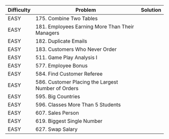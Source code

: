 | Difficulty | Problem | Solution
|---|---|---|
| EASY | 175. Combine Two Tables |  |
| EASY | 181. Employees Earning More Than Their Managers |  |
| EASY | 182. Duplicate Emails |  |
| EASY | 183. Customers Who Never Order |  |
| EASY | 511. Game Play Analysis I |  |
| EASY | 577. Employee Bonus |  |
| EASY | 584. Find Customer Referee |  |
| EASY | 586. Customer Placing the Largest Number of Orders |  |
| EASY | 595. Big Countries |  |
| EASY | 596. Classes More Than 5 Students |  |
| EASY | 607. Sales Person |  |
| EASY | 619. Biggest Single Number |  |
| EASY | 627. Swap Salary |  |